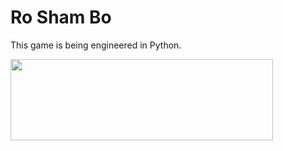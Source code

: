 # Ro Sham Bo

This game is being engineered in Python.

<img src="https://encrypted-tbn1.gstatic.com/images?q=tbn:ANd9GcRtFjaLFEiNz6lqBK6grJ0vVIj3mB0KaY9-K1jOboh168Spcridnw" width=420 height=130/>
